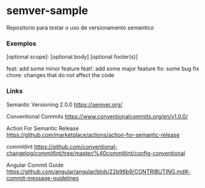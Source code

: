 # semver-sample

Repositorio para testar o uso de versionamento semantico

### Exemplos

<type>[optional scope]: <description>
[optional body]
[optional footer(s)]

feat: add some minor feature
feat!: add some major feature
fix: some bug fix
chore: changes that do not affect the code


### Links 

Semantic Versioning 2.0.0
https://semver.org/

Conventional Commits
https://www.conventionalcommits.org/en/v1.0.0/

Action For Semantic Release
https://github.com/marketplace/actions/action-for-semantic-release

commitlint
https://github.com/conventional-changelog/commitlint/tree/master/%40commitlint/config-conventional

Angular Commit Guide
https://github.com/angular/angular/blob/22b96b9/CONTRIBUTING.md#-commit-message-guidelines